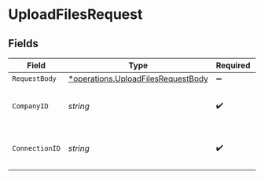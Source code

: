 # UploadFilesRequest


## Fields

| Field                                                                                          | Type                                                                                           | Required                                                                                       | Description                                                                                    | Example                                                                                        |
| ---------------------------------------------------------------------------------------------- | ---------------------------------------------------------------------------------------------- | ---------------------------------------------------------------------------------------------- | ---------------------------------------------------------------------------------------------- | ---------------------------------------------------------------------------------------------- |
| `RequestBody`                                                                                  | [*operations.UploadFilesRequestBody](../../../pkg/models/operations/uploadfilesrequestbody.md) | :heavy_minus_sign:                                                                             | N/A                                                                                            |                                                                                                |
| `CompanyID`                                                                                    | *string*                                                                                       | :heavy_check_mark:                                                                             | Unique identifier for a company.                                                               | 8a210b68-6988-11ed-a1eb-0242ac120002                                                           |
| `ConnectionID`                                                                                 | *string*                                                                                       | :heavy_check_mark:                                                                             | Unique identifier for a connection.                                                            | 2e9d2c44-f675-40ba-8049-353bfcb5e171                                                           |
